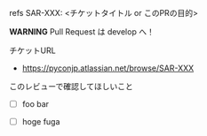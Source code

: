 refs SAR-XXX: <チケットタイトル or このPRの目的>

**WARNING** Pull Request は develop へ！

チケットURL

- https://pyconjp.atlassian.net/browse/SAR-XXX

このレビューで確認してほしいこと

- [ ] foo bar
- [ ] hoge fuga

